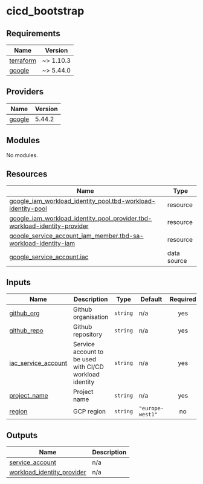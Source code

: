 # cicd_bootstrap

<!-- BEGINNING OF PRE-COMMIT-TERRAFORM DOCS HOOK -->
## Requirements

| Name | Version |
|------|---------|
| <a name="requirement_terraform"></a> [terraform](#requirement\_terraform) | ~> 1.10.3 |
| <a name="requirement_google"></a> [google](#requirement\_google) | ~> 5.44.0 |

## Providers

| Name | Version |
|------|---------|
| <a name="provider_google"></a> [google](#provider\_google) | 5.44.2 |

## Modules

No modules.

## Resources

| Name | Type |
|------|------|
| [google_iam_workload_identity_pool.tbd-workload-identity-pool](https://registry.terraform.io/providers/hashicorp/google/latest/docs/resources/iam_workload_identity_pool) | resource |
| [google_iam_workload_identity_pool_provider.tbd-workload-identity-provider](https://registry.terraform.io/providers/hashicorp/google/latest/docs/resources/iam_workload_identity_pool_provider) | resource |
| [google_service_account_iam_member.tbd-sa-workload-identity-iam](https://registry.terraform.io/providers/hashicorp/google/latest/docs/resources/service_account_iam_member) | resource |
| [google_service_account.iac](https://registry.terraform.io/providers/hashicorp/google/latest/docs/data-sources/service_account) | data source |

## Inputs

| Name | Description | Type | Default | Required |
|------|-------------|------|---------|:--------:|
| <a name="input_github_org"></a> [github\_org](#input\_github\_org) | Github organisation | `string` | n/a | yes |
| <a name="input_github_repo"></a> [github\_repo](#input\_github\_repo) | Github repository | `string` | n/a | yes |
| <a name="input_iac_service_account"></a> [iac\_service\_account](#input\_iac\_service\_account) | Service account to be used with CI/CD workload identity | `string` | n/a | yes |
| <a name="input_project_name"></a> [project\_name](#input\_project\_name) | Project name | `string` | n/a | yes |
| <a name="input_region"></a> [region](#input\_region) | GCP region | `string` | `"europe-west1"` | no |

## Outputs

| Name | Description |
|------|-------------|
| <a name="output_service_account"></a> [service\_account](#output\_service\_account) | n/a |
| <a name="output_workload_identity_provider"></a> [workload\_identity\_provider](#output\_workload\_identity\_provider) | n/a |
<!-- END OF PRE-COMMIT-TERRAFORM DOCS HOOK -->
